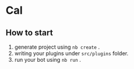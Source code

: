 # Cal

## How to start

1. generate project using `nb create` .
2. writing your plugins under `src/plugins` folder.
3. run your bot using `nb run` .
